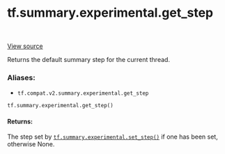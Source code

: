 <div itemscope itemtype="http://developers.google.com/ReferenceObject">
<meta itemprop="name" content="tf.summary.experimental.get_step" />
<meta itemprop="path" content="Stable" />
</div>

# tf.summary.experimental.get_step

<!-- Insert buttons -->

<table class="tfo-notebook-buttons tfo-api" align="left">
</table>

<a target="_blank" href="/code/stable/tensorflow/python/ops/summary_ops_v2.py">View source</a>



<!-- Start diff -->
Returns the default summary step for the current thread.

### Aliases:

* `tf.compat.v2.summary.experimental.get_step`


``` python
tf.summary.experimental.get_step()
```



<!-- Placeholder for "Used in" -->


#### Returns:

The step set by <a href="../../../tf/summary/experimental/set_step.md"><code>tf.summary.experimental.set_step()</code></a> if one has been set,
otherwise None.
